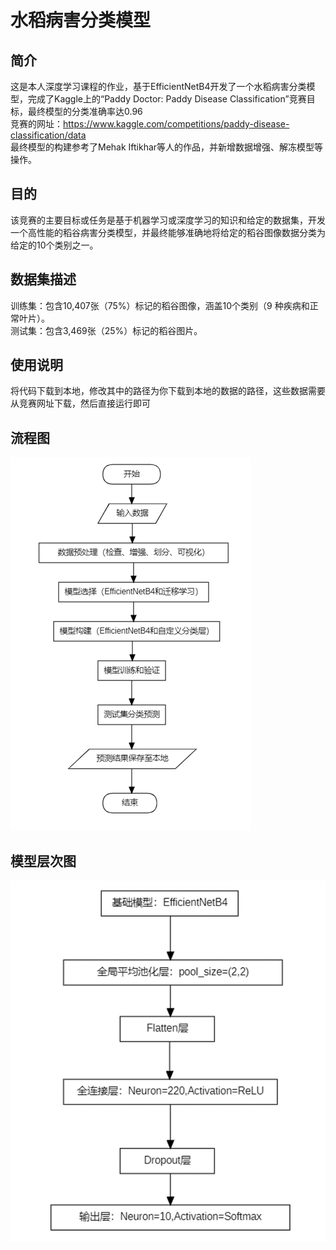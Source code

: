 # 水稻病害分类模型
## 简介
这是本人深度学习课程的作业，基于EfficientNetB4开发了一个水稻病害分类模型，完成了Kaggle上的“Paddy Doctor: Paddy Disease Classification”竞赛目标，最终模型的分类准确率达0.96  
竞赛的网址：https://www.kaggle.com/competitions/paddy-disease-classification/data  
最终模型的构建参考了Mehak Iftikhar等人的作品，并新增数据增强、解冻模型等操作。
## 目的
该竞赛的主要目标或任务是基于机器学习或深度学习的知识和给定的数据集，开发一个高性能的稻谷病害分类模型，并最终能够准确地将给定的稻谷图像数据分类为给定的10个类别之一。  
## 数据集描述
训练集：包含10,407张（75%）标记的稻谷图像，涵盖10个类别（9 种疾病和正常叶片）。  
测试集：包含3,469张（25%）标记的稻谷图片。
## 使用说明
将代码下载到本地，修改其中的路径为你下载到本地的数据的路径，这些数据需要从竞赛网址下载，然后直接运行即可
## 流程图
![image](image1.png)
## 模型层次图
![image2](image2.png)



